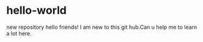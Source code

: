 # hello-world
new repository
hello friends!
I am new to this git hub.Can u help me to learn a lot here.
